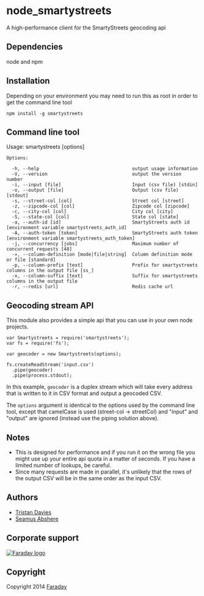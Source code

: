 # node_smartystreets

A high-performance client for the SmartyStreets geocoding api

## Dependencies

node and npm

## Installation

Depending on your environment you may need to run this as root in order to get the command line tool

`npm install -g smartystreets`

## Command line tool

Usage: smartystreets [options]

```
Options:

  -h, --help                                  output usage information
  -V, --version                               output the version number
  -i, --input [file]                          Input (csv file) [stdin]
  -o, --output [file]                         Output (csv file) [stdout]
  -s, --street-col [col]                      Street col [street]
  -z, --zipcode-col [col]                     Zipcode col [zipcode]
  -c, --city-col [col]                        City col [city]
  -S, --state-col [col]                       State col [state]
  -a, --auth-id [id]                          SmartyStreets auth id [environment variable smartystreets_auth_id]
  -A, --auth-token [token]                    SmartyStreets auth token [environment variable smartystreets_auth_token]
  -j, --concurrency [jobs]                    Maximum number of concurrent requests [48]
  -✈, --column-definition [mode|file|string]  Column definition mode or file [standard]
  -p, --column-prefix [text]                  Prefix for smartystreets columns in the output file [ss_]
  -x, --column-suffix [text]                  Suffix for smartystreets columns in the output file
  -r, --redis [url]                           Redis cache url

```

## Geocoding stream API

This module also provides a simple api that you can use in your own node projects.

```
var Smartystreets = require('smartystreets');
var fs = require('fs');

var geocoder = new Smartystreets(options);

fs.createReadStream('input.csv')
  .pipe(geocoder)
  .pipe(process.stdout);
```

In this example, `geocoder` is a duplex stream which will take every address that is written to it in CSV format and output a geocoded CSV.

The `options` argument is identical to the options used by the command line tool, except that camelCase is used (street-col -> streetCol) and "input" and "output" are ignored (instead use the piping solution above).

## Notes

* This is designed for performance and if you run it on the wrong file you might use up your entire api quota in a matter of seconds. If you have a limited number of lookups, be careful.
* Since many requests are made in parallel, it's unlikely that the rows of the output CSV will be in the same order as the input CSV.

## Authors

* [Tristan Davies](mailto:npm@tristan.io)
* [Seamus Abshere](mailto:seamus@abshere.net)

## Corporate support

<p><a href="http://faraday.io" alt="Faraday"><img src="https://s3.amazonaws.com/creative.faraday.io/logo.png" alt="Faraday logo"/></a></p>

## Copyright

Copyright 2014 [Faraday](http://faraday.io)
